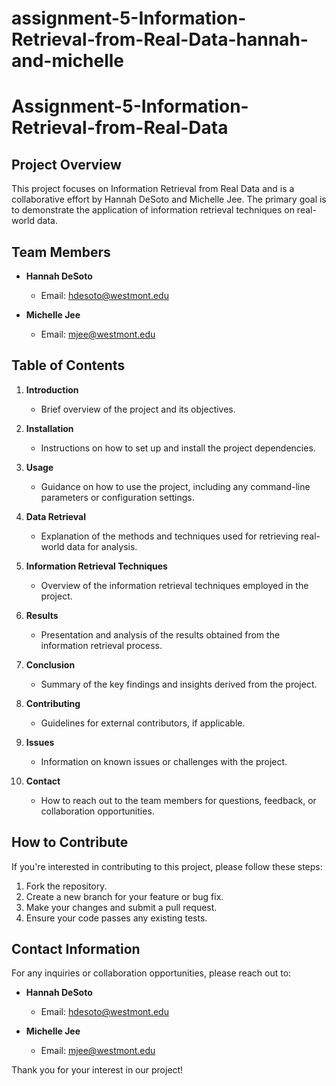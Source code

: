 # assignment-5-Information-Retrieval-from-Real-Data-hannah-and-michelle

# Assignment-5-Information-Retrieval-from-Real-Data

## Project Overview

This project focuses on Information Retrieval from Real Data and is a collaborative effort by Hannah DeSoto and Michelle Jee. The primary goal is to demonstrate the application of information retrieval techniques on real-world data.

## Team Members

- **Hannah DeSoto**
  - Email: hdesoto@westmont.edu

- **Michelle Jee**
  - Email: mjee@westmont.edu

## Table of Contents

1. **Introduction**
   - Brief overview of the project and its objectives.

2. **Installation**
   - Instructions on how to set up and install the project dependencies.

3. **Usage**
   - Guidance on how to use the project, including any command-line parameters or configuration settings.

4. **Data Retrieval**
   - Explanation of the methods and techniques used for retrieving real-world data for analysis.

5. **Information Retrieval Techniques**
   - Overview of the information retrieval techniques employed in the project.

6. **Results**
   - Presentation and analysis of the results obtained from the information retrieval process.

7. **Conclusion**
   - Summary of the key findings and insights derived from the project.

8. **Contributing**
   - Guidelines for external contributors, if applicable.

9. **Issues**
   - Information on known issues or challenges with the project.

10. **Contact**
    - How to reach out to the team members for questions, feedback, or collaboration opportunities.

## How to Contribute

If you're interested in contributing to this project, please follow these steps:

1. Fork the repository.
2. Create a new branch for your feature or bug fix.
3. Make your changes and submit a pull request.
4. Ensure your code passes any existing tests.

## Contact Information

For any inquiries or collaboration opportunities, please reach out to:

- **Hannah DeSoto**
  - Email: hdesoto@westmont.edu

- **Michelle Jee**
  - Email: mjee@westmont.edu

Thank you for your interest in our project!
